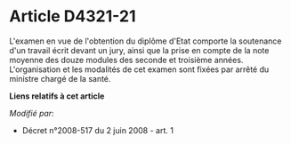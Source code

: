 # Article D4321-21

L'examen en vue de l'obtention du diplôme d'Etat comporte la soutenance d'un travail écrit devant un jury, ainsi que la prise
en compte de la note moyenne des douze modules des seconde et troisième années. L'organisation et les modalités de cet examen
sont fixées par arrêté du ministre chargé de la santé.

**Liens relatifs à cet article**

_Modifié par_:

  - Décret n°2008-517 du 2 juin 2008 - art. 1
